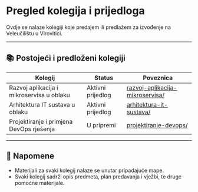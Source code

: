 # Pregled kolegija i prijedloga

Ovdje se nalaze kolegiji koje predajem ili predlažem za izvođenje na Veleučilištu u Virovitici.

---

## 📚 Postojeći i predloženi kolegiji

| Kolegij                                                   | Status            | Poveznica                                      |
|------------------------------------------------------------|-------------------|------------------------------------------------|
| Razvoj aplikacija i mikroservisa u oblaku                  | Aktivni prijedlog | [razvoj-aplikacija-mikroservisa/](./razvoj-aplikacija-mikroservisa/) |
| Arhitektura IT sustava u oblaku                            | Aktivni prijedlog | [arhitektura-it-sustava/](./arhitektura-it-sustava/) |
| Projektiranje i primjena DevOps rješenja                   | U pripremi        | [projektiranje-devops/](./projektiranje-devops/) |

---

## 📌 Napomene
- Materijali za svaki kolegij nalaze se unutar pripadajuće mape.
- Svaki kolegij sadrži opis predmeta, plan predavanja i vježbi, te druge pomoćne materijale.

